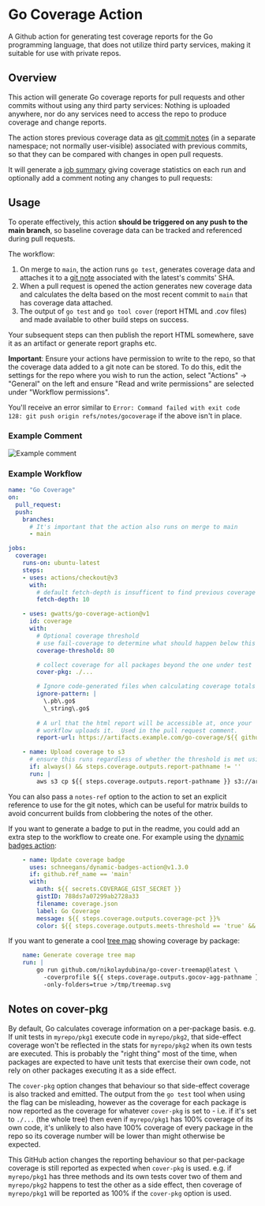 # Go Coverage Action

A Github action for generating test coverage reports for the Go programming language, that does not utilize third party services, making it suitable for use with private repos.

## Overview

This action will generate Go coverage reports for pull requests and other commits without using any third party services:  Nothing is uploaded anywhere, nor do any services need to access the repo to produce coverage and change reports.

The action stores previous coverage data as [git commit notes](https://git-scm.com/docs/git-notes) (in a separate namespace; not normally user-visible) associated with previous commits, so that they can be compared with changes in open pull requests.

It will generate a [job summary](https://github.blog/2022-05-09-supercharging-github-actions-with-job-summaries/) giving coverage statistics on each run and optionally add a comment noting any changes to pull requests:


## Usage

To operate effectively, this action **should be triggered on any push to the main branch**, so baseline coverage data can be tracked and referenced during pull requests.

The workflow:

1. On merge to `main`, the action runs `go test`, generates coverage data and attaches it to a [git note](https://git-scm.com/docs/git-notes) associated with the latest's commits' SHA.
2. When a pull request is opened the action generates new coverage data and calculates the delta based on the most recent commit to `main` that has coverage data attached.
3. The output of `go test` and `go tool cover` (report HTML and .cov files) and made available to other build steps on success.


Your subsequent steps can then publish the report HTML somewhere, save it as an artifact or generate report graphs etc.

**Important**: Ensure your actions have permission to write to the repo, so that the coverage data added to a git note can be stored.  To do this, edit the settings for the repo where you wish to run the action, select "Actions" -> "General" on the left and ensure "Read and write permissions" are selected under "Workflow permissions".

You'll receive an error similar to `Error: Command failed with exit code 128: git push origin refs/notes/gocoverage` if the above isn't in place.


### Example Comment

![Example comment](./docs/comment.png)


### Example Workflow

```yaml
name: "Go Coverage"
on:
  pull_request:
  push:
    branches:
      # It's important that the action also runs on merge to main
      - main

jobs:
  coverage:
    runs-on: ubuntu-latest
    steps:
    - uses: actions/checkout@v3
      with:
        # default fetch-depth is insufficent to find previous coverage notes
        fetch-depth: 10

    - uses: gwatts/go-coverage-action@v1
      id: coverage
      with:
        # Optional coverage threshold
        # use fail-coverage to determine what should happen below this threshold
        coverage-threshold: 80

        # collect coverage for all packages beyond the one under test
        cover-pkg: ./...

        # Ignore code-generated files when calculating coverage totals
        ignore-pattern: |
          \.pb\.go$
          \_string\.go$
        
        # A url that the html report will be accessible at, once your
        # workflow uploads it.  Used in the pull request comment.
        report-url: https://artifacts.example.com/go-coverage/${{ github.ref_name}}.html

    - name: Upload coverage to s3
      # ensure this runs regardless of whether the threshold is met using always()
      if: always() && steps.coverage.outputs.report-pathname != ''
      run: |
        aws s3 cp ${{ steps.coverage.outputs.report-pathname }} s3://artifacts.example.com-bucket/go-coverage/${{ github.ref_name}}.html
```

You can also pass a `notes-ref` option to the action to set an explicit reference to use for the git notes, which can be useful for matrix builds to avoid concurrent builds from clobbering the notes of the other.

If you want to generate a badge to put in the readme, you could add an extra step to the workflow to create one.  For example using the [dynamic badges action](https://github.com/Schneegans/dynamic-badges-action):


```yaml
    - name: Update coverage badge
      uses: schneegans/dynamic-badges-action@v1.3.0
      if: github.ref_name == 'main'
      with:
        auth: ${{ secrets.COVERAGE_GIST_SECRET }}
        gistID: 788ds7a07299ab2728a33
        filename: coverage.json
        label: Go Coverage
        message: ${{ steps.coverage.outputs.coverage-pct }}%
        color: ${{ steps.coverage.outputs.meets-threshold == 'true' && 'green' || 'red' }}
```

If you want to generate a cool [tree map](https://github.com/nikolaydubina/go-cover-treemap) showing coverage by package:

```yaml
    name: Generate coverage tree map
    run: |
    	go run github.com/nikolaydubina/go-cover-treemap@latest \
          -coverprofile ${{ steps.coverage.outputs.gocov-agg-pathname }} \
          -only-folders=true >/tmp/treemap.svg
```


## Notes on cover-pkg

By default, Go calculates coverage information on a per-package basis.  e.g. If unit tests in `myrepo/pkg1` execute code in `myrepo/pkg2`, that side-effect coverage won't be reflected in the stats for `myrepo/pkg2` when its own tests are executed.  This is probably the "right thing" most of the time, when packages are expected to have unit tests that exercise their own code, not rely on other packages executing it as a side effect.

The `cover-pkg` option changes that behaviour so that side-effect coverage is also tracked and emitted.  The output from the `go test` tool when using the flag can be misleading, however as the coverage for each package is now reported as the coverage for whatever `cover-pkg` is set to - i.e. if it's set to `./...` (the whole tree) then even if `myrepo/pkg1` has 100% coverage of its own code, it's unlikely to also have 100% coverage of every package in the repo so its coverage number will be lower than might otherwise be expected.

This GitHub action changes the reporting behaviour so that per-package coverage is still reported as expected when `cover-pkg` is used.  e.g. if `myrepo/pkg1` has three methods and its own tests cover two of them and `myrepo/pkg2` happens to test the other as a side effect, then coverage of `myrepo/pkg1` will be reported as 100% if the `cover-pkg` option is used.
